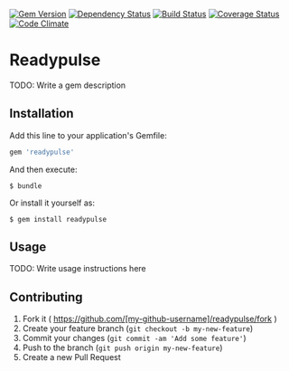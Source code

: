 [![Gem Version](https://badge.fury.io/rb/readypulse.svg)](http://badge.fury.io/rb/readypulse)
[![Dependency Status](https://gemnasium.com/chadmetcalf/readypulse.svg)](https://gemnasium.com/chadmetcalf/readypulse)
[![Build Status](https://circleci.com/gh/chadmetcalf/readypulse/tree/master.svg?style=shield)](https://circleci.com/gh/chadmetcalf/readypulse)
[![Coverage Status](http://img.shields.io/coveralls/chadmetcalf/readypulse/master.svg)](https://coveralls.io/r/chadmetcalf/readypulse)
[![Code Climate](https://codeclimate.com/github/chadmetcalf/readypulse/badges/gpa.svg)](https://codeclimate.com/github/chadmetcalf/readypulse)

# Readypulse

TODO: Write a gem description

## Installation

Add this line to your application's Gemfile:

```ruby
gem 'readypulse'
```

And then execute:

    $ bundle

Or install it yourself as:

    $ gem install readypulse

## Usage

TODO: Write usage instructions here

## Contributing

1. Fork it ( https://github.com/[my-github-username]/readypulse/fork )
2. Create your feature branch (`git checkout -b my-new-feature`)
3. Commit your changes (`git commit -am 'Add some feature'`)
4. Push to the branch (`git push origin my-new-feature`)
5. Create a new Pull Request
